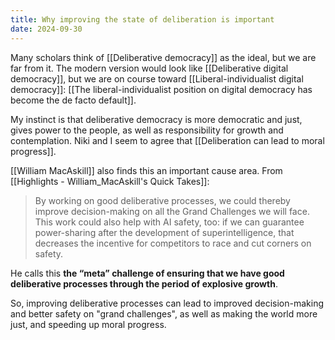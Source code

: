 ```yaml
---
title: Why improving the state of deliberation is important
date: 2024-09-30
---
```

Many scholars think of [[Deliberative democracy]] as the ideal, but we are far from it. The modern version would look like [[Deliberative digital democracy]], but we are on course toward [[Liberal-individualist digital democracy]]: [[The liberal-individualist position on digital democracy has become the de facto default]].

My instinct is that deliberative democracy is more democratic and just, gives power to the people, as well as responsibility for growth and contemplation. Niki and I seem to agree that [[Deliberation can lead to moral progress]].

[[William MacAskill]] also finds this an important cause area. From [[Highlights - William_MacAskill's Quick Takes]]:
>By working on good deliberative processes, we could thereby improve decision-making on all the Grand Challenges we will face. This work could also help with AI safety, too: if we can guarantee power-sharing after the development of superintelligence, that decreases the incentive for competitors to race and cut corners on safety.

He calls this **the “meta” challenge of ensuring that we have good deliberative processes through the period of explosive growth**.

So, improving deliberative processes can lead to improved decision-making and better safety on "grand challenges", as well as making the world more just, and speeding up moral progress.